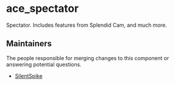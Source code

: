 ace_spectator
=======

Spectator. Includes features from Splendid Cam, and much more.

## Maintainers

The people responsible for merging changes to this component or answering potential questions.

- [SilentSpike](https://github.com/SilentSpike)
